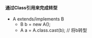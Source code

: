 #### 通过Class引用来完成转型
* A extends/implements B
    * B b = new A();
    * A a = A.class.cast(b); // 将b转型
